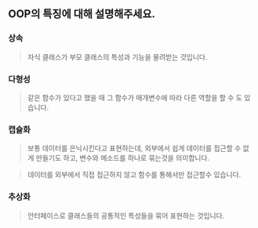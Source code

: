 ## OOP의 특징에 대해 설명해주세요.

### 상속

> 자식 클래스가 부모 클래스의 특성과 기능을 물려받는 것입니다.

### 다형성

> 같은 함수가 있다고 했을 때 그 함수가 매개변수에 따라 다른 역할을 할 수 도 있습니다.

### 캡슐화

> 보통 데이터를 은닉시킨다고 표현하는데, 외부에서 쉽게 데이터를 접근할 수 없게 만들기도 하고, 변수와 메소드를 하나로 묶는것을 의미합니다.

> 데이터를 외부에서 직접 접근하지 않고 함수를 통해서만 접근할수 있습니다.

### 추상화

> 안터페이스로 클래스들의 공통적인 특성들을 묶어 표현하는 것입니다.
